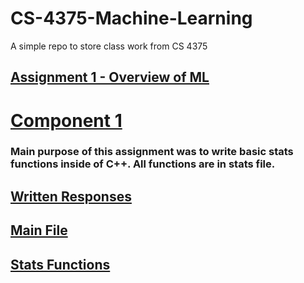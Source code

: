 # CS-4375-Machine-Learning
A simple repo to store class work from CS 4375


## [Assignment 1 - Overview of ML](https://github.com/hampster2018/CS-4375-Machine-Learning/blob/main/Overview_of_ML.pdf)

# [Component 1](https://github.com/hampster2018/CS-4375-Machine-Learning/tree/main/Component-1)
### Main purpose of this assignment was to write basic stats functions inside of C++. All functions are in stats file. 
## [Written Responses](https://github.com/hampster2018/CS-4375-Machine-Learning/blob/main/Component-1/Data%20Exploration.pdf)
## [Main File](https://github.com/hampster2018/CS-4375-Machine-Learning/blob/main/Component-1/main.cpp)
## [Stats Functions](https://github.com/hampster2018/CS-4375-Machine-Learning/blob/main/Component-1/stats.hpp)
